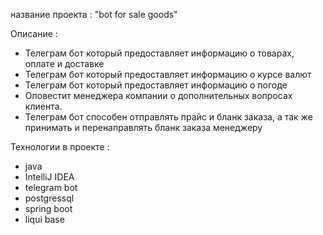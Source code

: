 название проекта : "bot for sale goods"



Описание :


- Телеграм бот который предоставляет информацию о товарах, оплате и доставке
- Телеграм бот который предоставляет информацию о курсе валют
- Телеграм бот который предоставляет информацию о погоде
- Оповестит менеджера компании о дополнительных вопросах клиента.
- Телеграм бот способен отправлять прайс и бланк заказа, а так же принимать и перенаправлять бланк заказа менеджеру




 Технологии в проекте :

 
* java
* IntelliJ IDEA
* telegram bot
* postgressql
* spring boot
* liqui base
